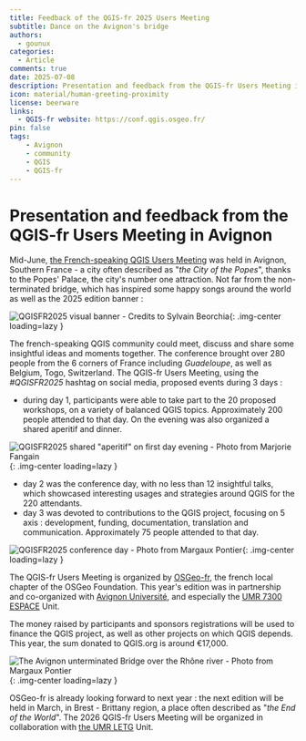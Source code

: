 ```yaml
---
title: Feedback of the QGIS-fr 2025 Users Meeting
subtitle: Dance on the Avignon's bridge
authors:
  - gounux
categories:
  - Article
comments: true
date: 2025-07-08
description: Presentation and feedback from the QGIS-fr Users Meeting in Avignon, last June.
icon: material/human-greeting-proximity
license: beerware
links:
  - QGIS-fr website: https://conf.qgis.osgeo.fr/
pin: false
tags:
    - Avignon
    - community
    - QGIS
    - QGIS-fr
---
```


# Presentation and feedback from the QGIS-fr Users Meeting in Avignon

Mid-June, [the French-speaking QGIS Users Meeting](https://conf.qgis.osgeo.fr/) was held in Avignon, Southern France - a city often described as "_the City of the Popes_", thanks to the Popes' Palace, the city's number one attraction. Not far from the non-terminated bridge, which has inspired some happy songs around the world as well as the 2025 edition banner :

![QGISFR2025 visual banner - Credits to Sylvain Beorchia](https://cdn.geotribu.fr/img/external/salons_conferences/qgis_fr/qgis_journees_francophones_2025_banniere.webp){: .img-center loading=lazy }

<!-- more -->

The french-speaking QGIS community could meet, discuss and share some insightful ideas and moments together. The conference brought over 280 people from the 6 corners of France including _Guadeloupe_, as well as Belgium, Togo, Switzerland. The QGIS-fr Users Meeting, using the _#QGISFR2025_ hashtag on social media, proposed events during 3 days :

- during day 1, participants were able to take part to the 20 proposed workshops, on a variety of balanced QGIS topics. Approximately 200 people attended to that day. On the evening was also organized a shared aperitif and dinner.

![QGISFR2025 shared "aperitif" on first day evening - Photo from Marjorie Fangain](https://cdn.geotribu.fr/img/articles-blog-rdp/articles/2025/qgisfr2025/qgisfr2025_aperitif.webp){: .img-center loading=lazy }

- day 2 was the conference day, with no less than 12 insightful talks, which showcased interesting usages and strategies around QGIS for the 220 attendants.
- day 3 was devoted to contributions to the QGIS project, focusing on 5 axis : development, funding, documentation, translation and communication. Approximately 75 people attended to that day.

![QGISFR2025 conference day - Photo from Margaux Pontier](https://cdn.geotribu.fr/img/articles-blog-rdp/articles/2025/qgisfr2025/qgisfr2025_conference.webp){: .img-center loading=lazy }

The QGIS-fr Users Meeting is organized by [OSGeo-fr](https://www.osgeo.fr/), the french local chapter of the OSGeo Foundation. This year's edition was in partnership and co-organized with [Avignon Université](https://univ-avignon.fr/), and especially the [UMR 7300 ESPACE](https://www.umrespace.org/en/presentation-en/) Unit.

The money raised by participants and sponsors registrations will be used to finance the QGIS project, as well as other projects on which QGIS depends. This year, the sum donated to QGIS.org is around €17,000.

![The Avignon unterminated Bridge over the Rhône river - Photo from Margaux Pontier](https://cdn.geotribu.fr/img/articles-blog-rdp/articles/2025/qgisfr2025/qgisfr2025_avignon_bridge.webp){: .img-center loading=lazy }

OSGeo-fr is already looking forward to next year : the next edition will be held in March, in Brest - Brittany region, a place often described as "_the End of the World_". The 2026 QGIS-fr Users Meeting will be organized in collaboration with [the UMR LETG](https://letg.cnrs.fr/) Unit.
